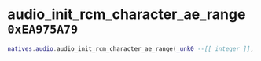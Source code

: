 # audio_init_rcm_character_ae_range `0xEA975A79`

```lua
natives.audio.audio_init_rcm_character_ae_range(_unk0 --[[ integer ]], _unk1 --[[ integer ]])
```